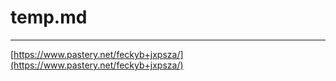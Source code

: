 # temp.md

---

[https://www.pastery.net/feckyb+jxpsza/](https://www.pastery.net/feckyb+jxpsza/)


<script>(function(d, s, id) {var js, pastejs = d.getElementsByTagName(s)[0];if (d.getElementById(id)) return;js = d.createElement(s); js.id = id;js.src ='https://www.pastery.net/static/js/embed.js';pastejs.parentNode.insertBefore(js, pastejs);}(document, 'script', 'pastery-jssdk'));</script><div class='paste-list' data-pasteid='feckyb+jxpsza'></div>